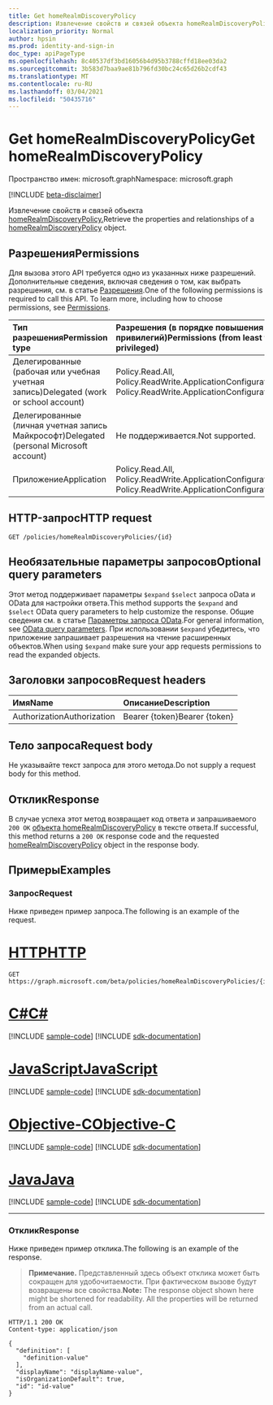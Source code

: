 ```yaml
---
title: Get homeRealmDiscoveryPolicy
description: Извлечение свойств и связей объекта homeRealmDiscoveryPolicy.
localization_priority: Normal
author: hpsin
ms.prod: identity-and-sign-in
doc_type: apiPageType
ms.openlocfilehash: 8c40537df3bd16056b4d95b3788cffd18ee03da2
ms.sourcegitcommit: 3b583d7baa9ae81b796fd30bc24c65d26b2cdf43
ms.translationtype: MT
ms.contentlocale: ru-RU
ms.lasthandoff: 03/04/2021
ms.locfileid: "50435716"
---
```

# <a name="get-homerealmdiscoverypolicy"></a><span data-ttu-id="24d0f-103">Get homeRealmDiscoveryPolicy</span><span class="sxs-lookup"><span data-stu-id="24d0f-103">Get homeRealmDiscoveryPolicy</span></span>

<span data-ttu-id="24d0f-104">Пространство имен: microsoft.graph</span><span class="sxs-lookup"><span data-stu-id="24d0f-104">Namespace: microsoft.graph</span></span>

[!INCLUDE [beta-disclaimer](../../includes/beta-disclaimer.md)]

<span data-ttu-id="24d0f-105">Извлечение свойств и связей объекта [homeRealmDiscoveryPolicy.](../resources/homerealmdiscoverypolicy.md)</span><span class="sxs-lookup"><span data-stu-id="24d0f-105">Retrieve the properties and relationships of a [homeRealmDiscoveryPolicy](../resources/homerealmdiscoverypolicy.md) object.</span></span>

## <a name="permissions"></a><span data-ttu-id="24d0f-106">Разрешения</span><span class="sxs-lookup"><span data-stu-id="24d0f-106">Permissions</span></span>

<span data-ttu-id="24d0f-p101">Для вызова этого API требуется одно из указанных ниже разрешений. Дополнительные сведения, включая сведения о том, как выбрать разрешения, см. в статье [Разрешения](/graph/permissions-reference).</span><span class="sxs-lookup"><span data-stu-id="24d0f-p101">One of the following permissions is required to call this API. To learn more, including how to choose permissions, see [Permissions](/graph/permissions-reference).</span></span>

| <span data-ttu-id="24d0f-109">Тип разрешения</span><span class="sxs-lookup"><span data-stu-id="24d0f-109">Permission type</span></span>                        | <span data-ttu-id="24d0f-110">Разрешения (в порядке повышения привилегий)</span><span class="sxs-lookup"><span data-stu-id="24d0f-110">Permissions (from least to most privileged)</span></span> |
|:---------------------------------------|:--------------------------------------------|
| <span data-ttu-id="24d0f-111">Делегированные (рабочая или учебная учетная запись)</span><span class="sxs-lookup"><span data-stu-id="24d0f-111">Delegated (work or school account)</span></span>     | <span data-ttu-id="24d0f-112">Policy.Read.All, Policy.ReadWrite.ApplicationConfiguration</span><span class="sxs-lookup"><span data-stu-id="24d0f-112">Policy.Read.All, Policy.ReadWrite.ApplicationConfiguration</span></span> |
| <span data-ttu-id="24d0f-113">Делегированные (личная учетная запись Майкрософт)</span><span class="sxs-lookup"><span data-stu-id="24d0f-113">Delegated (personal Microsoft account)</span></span> | <span data-ttu-id="24d0f-114">Не поддерживается.</span><span class="sxs-lookup"><span data-stu-id="24d0f-114">Not supported.</span></span> |
| <span data-ttu-id="24d0f-115">Приложение</span><span class="sxs-lookup"><span data-stu-id="24d0f-115">Application</span></span>                            | <span data-ttu-id="24d0f-116">Policy.Read.All, Policy.ReadWrite.ApplicationConfiguration</span><span class="sxs-lookup"><span data-stu-id="24d0f-116">Policy.Read.All, Policy.ReadWrite.ApplicationConfiguration</span></span> |

## <a name="http-request"></a><span data-ttu-id="24d0f-117">HTTP-запрос</span><span class="sxs-lookup"><span data-stu-id="24d0f-117">HTTP request</span></span>

<!-- { "blockType": "ignored" } -->

```http
GET /policies/homeRealmDiscoveryPolicies/{id}
```

## <a name="optional-query-parameters"></a><span data-ttu-id="24d0f-118">Необязательные параметры запросов</span><span class="sxs-lookup"><span data-stu-id="24d0f-118">Optional query parameters</span></span>

<span data-ttu-id="24d0f-119">Этот метод поддерживает параметры `$expand` `$select` запроса oData и OData для настройки ответа.</span><span class="sxs-lookup"><span data-stu-id="24d0f-119">This method supports the `$expand` and `$select` OData query parameters to help customize the response.</span></span> <span data-ttu-id="24d0f-120">Общие сведения см. в статье [Параметры запроса OData](/graph/query-parameters).</span><span class="sxs-lookup"><span data-stu-id="24d0f-120">For general information, see [OData query parameters](/graph/query-parameters).</span></span> <span data-ttu-id="24d0f-121">При использовании `$expand` убедитесь, что приложение запрашивает разрешения на чтение расширенных объектов.</span><span class="sxs-lookup"><span data-stu-id="24d0f-121">When using `$expand` make sure your app requests permissions to read the expanded objects.</span></span>

## <a name="request-headers"></a><span data-ttu-id="24d0f-122">Заголовки запросов</span><span class="sxs-lookup"><span data-stu-id="24d0f-122">Request headers</span></span>

| <span data-ttu-id="24d0f-123">Имя</span><span class="sxs-lookup"><span data-stu-id="24d0f-123">Name</span></span>      |<span data-ttu-id="24d0f-124">Описание</span><span class="sxs-lookup"><span data-stu-id="24d0f-124">Description</span></span>|
|:----------|:----------|
| <span data-ttu-id="24d0f-125">Authorization</span><span class="sxs-lookup"><span data-stu-id="24d0f-125">Authorization</span></span> | <span data-ttu-id="24d0f-126">Bearer {token}</span><span class="sxs-lookup"><span data-stu-id="24d0f-126">Bearer {token}</span></span> |

## <a name="request-body"></a><span data-ttu-id="24d0f-127">Тело запроса</span><span class="sxs-lookup"><span data-stu-id="24d0f-127">Request body</span></span>

<span data-ttu-id="24d0f-128">Не указывайте текст запроса для этого метода.</span><span class="sxs-lookup"><span data-stu-id="24d0f-128">Do not supply a request body for this method.</span></span>

## <a name="response"></a><span data-ttu-id="24d0f-129">Отклик</span><span class="sxs-lookup"><span data-stu-id="24d0f-129">Response</span></span>

<span data-ttu-id="24d0f-130">В случае успеха этот метод возвращает код ответа и запрашиваемого `200 OK` [объекта homeRealmDiscoveryPolicy](../resources/homerealmdiscoverypolicy.md) в тексте ответа.</span><span class="sxs-lookup"><span data-stu-id="24d0f-130">If successful, this method returns a `200 OK` response code and the requested [homeRealmDiscoveryPolicy](../resources/homerealmdiscoverypolicy.md) object in the response body.</span></span>

## <a name="examples"></a><span data-ttu-id="24d0f-131">Примеры</span><span class="sxs-lookup"><span data-stu-id="24d0f-131">Examples</span></span>

### <a name="request"></a><span data-ttu-id="24d0f-132">Запрос</span><span class="sxs-lookup"><span data-stu-id="24d0f-132">Request</span></span>

<span data-ttu-id="24d0f-133">Ниже приведен пример запроса.</span><span class="sxs-lookup"><span data-stu-id="24d0f-133">The following is an example of the request.</span></span>

# <a name="http"></a>[<span data-ttu-id="24d0f-134">HTTP</span><span class="sxs-lookup"><span data-stu-id="24d0f-134">HTTP</span></span>](#tab/http)
<!-- {
  "blockType": "request",
  "name": "get_homerealmdiscoverypolicy"
}-->

```msgraph-interactive
GET https://graph.microsoft.com/beta/policies/homeRealmDiscoveryPolicies/{id}
```
# <a name="c"></a>[<span data-ttu-id="24d0f-135">C#</span><span class="sxs-lookup"><span data-stu-id="24d0f-135">C#</span></span>](#tab/csharp)
[!INCLUDE [sample-code](../includes/snippets/csharp/get-homerealmdiscoverypolicy-csharp-snippets.md)]
[!INCLUDE [sdk-documentation](../includes/snippets/snippets-sdk-documentation-link.md)]

# <a name="javascript"></a>[<span data-ttu-id="24d0f-136">JavaScript</span><span class="sxs-lookup"><span data-stu-id="24d0f-136">JavaScript</span></span>](#tab/javascript)
[!INCLUDE [sample-code](../includes/snippets/javascript/get-homerealmdiscoverypolicy-javascript-snippets.md)]
[!INCLUDE [sdk-documentation](../includes/snippets/snippets-sdk-documentation-link.md)]

# <a name="objective-c"></a>[<span data-ttu-id="24d0f-137">Objective-C</span><span class="sxs-lookup"><span data-stu-id="24d0f-137">Objective-C</span></span>](#tab/objc)
[!INCLUDE [sample-code](../includes/snippets/objc/get-homerealmdiscoverypolicy-objc-snippets.md)]
[!INCLUDE [sdk-documentation](../includes/snippets/snippets-sdk-documentation-link.md)]

# <a name="java"></a>[<span data-ttu-id="24d0f-138">Java</span><span class="sxs-lookup"><span data-stu-id="24d0f-138">Java</span></span>](#tab/java)
[!INCLUDE [sample-code](../includes/snippets/java/get-homerealmdiscoverypolicy-java-snippets.md)]
[!INCLUDE [sdk-documentation](../includes/snippets/snippets-sdk-documentation-link.md)]

---


### <a name="response"></a><span data-ttu-id="24d0f-139">Отклик</span><span class="sxs-lookup"><span data-stu-id="24d0f-139">Response</span></span>

<span data-ttu-id="24d0f-140">Ниже приведен пример отклика.</span><span class="sxs-lookup"><span data-stu-id="24d0f-140">The following is an example of the response.</span></span>

> <span data-ttu-id="24d0f-p103">**Примечание.** Представленный здесь объект отклика может быть сокращен для удобочитаемости. При фактическом вызове будут возвращены все свойства.</span><span class="sxs-lookup"><span data-stu-id="24d0f-p103">**Note:** The response object shown here might be shortened for readability. All the properties will be returned from an actual call.</span></span>

<!-- {
  "blockType": "response",
  "truncated": true,
  "@odata.type": "microsoft.graph.homeRealmDiscoveryPolicy"
} -->

```http
HTTP/1.1 200 OK
Content-type: application/json

{
  "definition": [
    "definition-value"
  ],
  "displayName": "displayName-value",
  "isOrganizationDefault": true,
  "id": "id-value"
}
```

<!-- uuid: 16cd6b66-4b1a-43a1-adaf-3a886856ed98
2019-02-04 14:57:30 UTC -->
<!-- {
  "type": "#page.annotation",
  "description": "Get homeRealmDiscoveryPolicy",
  "keywords": "",
  "section": "documentation",
  "tocPath": ""
}-->


